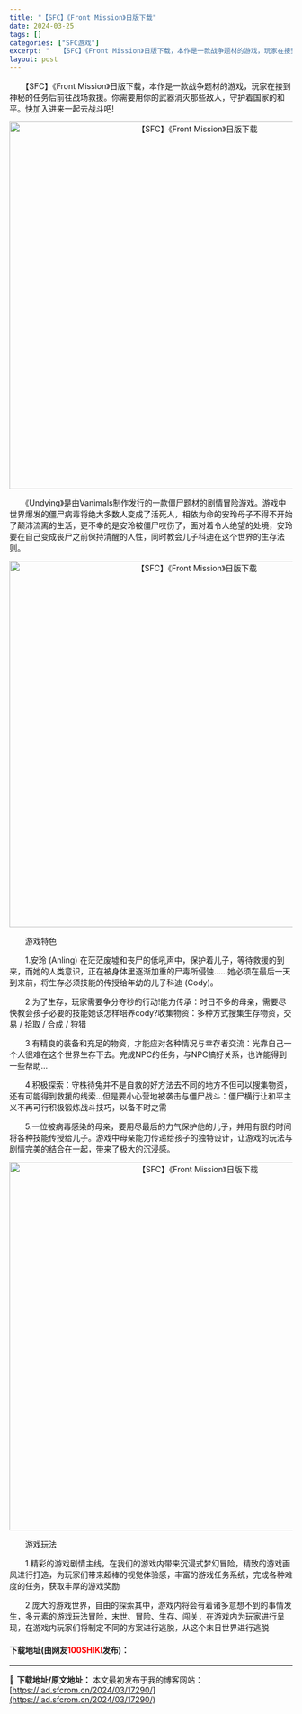 ```yaml
---
title: "【SFC】《Front Mission》日版下载"
date: 2024-03-25
tags: []
categories: ["SFC游戏"]
excerpt: "　　【SFC】《Front Mission》日版下载，本作是一款战争题材的游戏，玩家在接到神秘的任务后前往战场救援。你需要用你的武器消灭那些敌人，守护着国家的和平。快加入进来一起去战斗吧! 　　《Undying》是由Vanimals制作发行的一款僵尸题材的剧情冒险游戏。游戏中世界爆发的僵尸病毒将绝大&hellip;"
layout: post
---
```


 <p>　　【SFC】《Front Mission》日版下载，本作是一款战争题材的游戏，玩家在接到神秘的任务后前往战场救援。你需要用你的武器消灭那些敌人，守护着国家的和平。快加入进来一起去战斗吧!</p> <p align="center"><img align="" border="0" src="https://lad.sfcrom.cn/wp-content/uploads/2024/03/20240324_6600b9070cc9d.png" width="653" alt="【SFC】《Front Mission》日版下载" /></p> <p>　　《Undying》是由Vanimals制作发行的一款僵尸题材的剧情冒险游戏。游戏中世界爆发的僵尸病毒将绝大多数人变成了活死人，相依为命的安玲母子不得不开始了颠沛流离的生活，更不幸的是安玲被僵尸咬伤了，面对着令人绝望的处境，安玲要在自己变成丧尸之前保持清醒的人性，同时教会儿子科迪在这个世界的生存法则。</p> <p align="center"><img align="" border="0" src="https://lad.sfcrom.cn/wp-content/uploads/2024/03/20240324_6600b9080ad60.png" width="651" alt="【SFC】《Front Mission》日版下载" /></p> <p>　　游戏特色</p> <p>　　1.安玲 (Anling) 在茫茫废墟和丧尸的低吼声中，保护着儿子，等待救援的到来，而她的人类意识，正在被身体里逐渐加重的尸毒所侵蚀&hellip;&hellip;她必须在最后一天到来前，将生存必须技能的传授给年幼的儿子科迪 (Cody)。</p> <p>　　2.为了生存，玩家需要争分夺秒的行动!能力传承：时日不多的母亲，需要尽快教会孩子必要的技能她该怎样培养cody?收集物资：多种方式搜集生存物资，交易 / 拾取 / 合成 / 狩猎</p> <p>　　3.有精良的装备和充足的物资，才能应对各种情况与幸存者交流：光靠自己一个人很难在这个世界生存下去。完成NPC的任务，与NPC搞好关系，也许能得到一些帮助...</p> <p>　　4.积极探索：守株待兔并不是自救的好方法去不同的地方不但可以搜集物资，还有可能得到救援的线索...但是要小心营地被袭击与僵尸战斗：僵尸横行让和平主义不再可行积极锻炼战斗技巧，以备不时之需</p> <p>　　5.一位被病毒感染的母亲，要用尽最后的力气保护他的儿子，并用有限的时间将各种技能传授给儿子。游戏中母亲能力传递给孩子的独特设计，让游戏的玩法与剧情完美的结合在一起，带来了极大的沉浸感。</p> <p align="center"><img align="" border="0" src="https://lad.sfcrom.cn/wp-content/uploads/2024/03/20240324_6600b9094e91b.png" width="655" alt="【SFC】《Front Mission》日版下载" /></p> <p>　　游戏玩法</p> <p>　　1.精彩的游戏剧情主线，在我们的游戏内带来沉浸式梦幻冒险，精致的游戏画风进行打造，为玩家们带来超棒的视觉体验感，丰富的游戏任务系统，完成各种难度的任务，获取丰厚的游戏奖励</p> <p>　　2.庞大的游戏世界，自由的探索其中，游戏内将会有着诸多意想不到的事情发生，多元素的游戏玩法冒险，末世、冒险、生存、闯关，在游戏内为玩家进行呈现，在游戏内玩家们将制定不同的方案进行逃脱，从这个末日世界进行逃脱</p> <p><h4>下载地址(由网友<font color="red">100SHIKI</font>发布)：</h4></p> 

---
📖 **下载地址/原文地址：** 本文最初发布于我的博客网站：[https://lad.sfcrom.cn/2024/03/17290/](https://lad.sfcrom.cn/2024/03/17290/)
